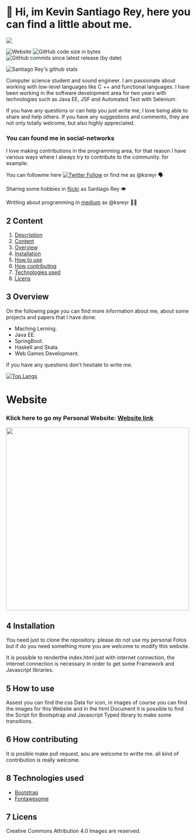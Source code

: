 # <div id= "Description"></div> 👋 Hi, im Kevin Santiago Rey, here you can find a little about me.
![](https://i.imgur.com/vDZtlsc.gif)


![Website](https://img.shields.io/website?up_message=Personal%20Website&url=https%3A%2F%2Fsantirey.github.io%2FSantiRey%2F) ![GitHub code size in bytes](https://img.shields.io/github/languages/code-size/SantiRey/SantiRey) ![GitHub commits since latest release (by date)](https://img.shields.io/github/commits-since/SantiRey/SantiRey/v2.0/gh-pages)

![Santiago Rey's github stats](https://github-readme-stats.vercel.app/api?username=santirey)

Computer science student and sound engineer. I am passionate about working with low-level languages like C ++ and functional languages. I have been working in the software development area for two years with technologies such as Java EE, JSF and Automated Test with Selenium.

If you have any questions or can help you just write me, I love being able to share and help others. If you have any suggestions and comments, they are not only totally welcome, but also highly appreciated.

### You can found me in social-networks
I love making contributions in the programming area, for that reason I have various ways where I always try to contribute to the community. for example:

You can followme here [![Twitter Follow](https://img.shields.io/twitter/follow/ksreyr.svg?style=social&label=Follow)](https://twitter.com/ksreyr) or find me as @ksreyr 🗣

Sharing some hobbies in [flickr](https://www.flickr.com/people/santirey/) as Santiago Rey 👁

Writting about programming in [medium](https://medium.com/@ksreyr/) as @ksreyr 🧑‍💻


## <div id= "Content"></div> 2 Content
1. [Description](#Description)
2. [Content](#Content)
3. [Overview](#Example)
5. [Installation](#installation)
6. [How to use](#howu)
7. [How contributing](#howc)
8. [Technologies used](#Technologies_used)
9. [Licens](#licens)

## <div id= "Example"></div> 3 Overview

On the following page you can find more information about me, about some projects and papers that I have done:
* Maching Lerning.
* Java EE.
* SpringBoot.
* Haskell and Skala.
* Web Games Development.

If you have any questions don't hesitate to write me.

[![Top Langs](https://github-readme-stats.vercel.app/api/top-langs/?username=santirey)](https://github.com/santirey)
# Website
### Klick here to go my Personal Website: [Website link]( https://santirey.github.io/SantiRey/)


<img src="https://i.imgur.com/ozwj5So.gif" width="500px" loop>

## <div id= "installation"></div> 4 Installation
You need just to clone the repository. please do not use my personal Fotos but if do you need something more you are welcome to modify this website. 

It is possible to renderthe index.html just with internet connection, the internet connection is necessary in order to get some Framework and Javascript libraries.
## <div id= "howu"></div> 5 How to use
Assest you can find the css Data for icon, in images of course you can find the images for this Website and in the html Document it is possible to find the Script for Bootsptrap and Javascript Typed library to make some transitions.
## <div id= "howc"></div> 6 How contributing
It is posible make pull request, aou are welcome to writte me. all kind of contribution is really welcome.

## <div id= "howu"></div> 8 Technologies used
* [Bootstrap](https://getbootstrap.com)
* [Fontawesome](https://fontawesome.com)

## <div id= "licens"></div> 7 Licens
Creative Commons Attribution 4.0
Images are reserved.